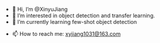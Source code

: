 - 👋 Hi, I’m @XinyuJiang
- 👀 I’m interested in object detection and transfer learning.
- 🌱 I’m currently learning few-shot object detection
<!-- - 💞️ I’m looking to collaborate on ... -->
- 📫 How to reach me: xyjiang1031@163.com

<!---
XinyuJiang/XinyuJiang is a ✨ special ✨ repository because its `README.md` (this file) appears on your GitHub profile.
You can click the Preview link to take a look at your changes.
--->
